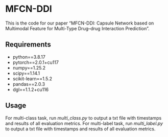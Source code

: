 # MFCN-DDI
This is the code for our paper “MFCN-DDI: Capsule Network based on Multimodal Feature for Multi-Type Drug–drug Interaction Prediction”.
## Requirements
- python==3.8.17
- pytorch==2.0.1+cu117
- numpy==1.25.2
- scipy==1.14.1
- scikit-learn==1.5.2
- pandas==2.0.3
- dgl==1.1.2+cu116
## Usage
For multi-class task, run *multi_class.py* to output a txt file with timestamps and results of all evaluation metrics.
For multi-label task, run *multi_label.py* to output a txt file with timestamps and results of all evaluation metrics.

